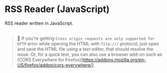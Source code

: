 # RSS Reader (JavaScript)
RSS reader written in JavaScript.  
  
>💁 If you're getting `Cross origin requests are only supported for HTTP` error while opening the HTML with `file:///` protocol, just open and save the HTML file using a text editor, that should resolve the issue. Or, for a quick test, you can also use a browser add-on such as (CORS Everywhere for Firefox)[https://addons.mozilla.org/en-US/firefox/addon/cors-everywhere/].
